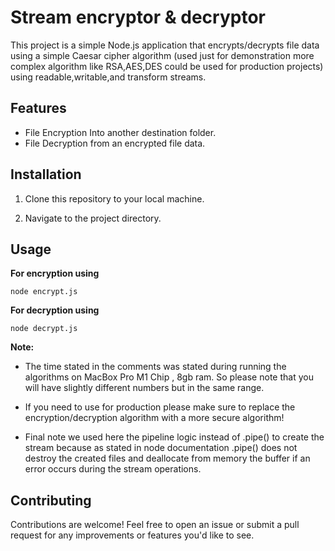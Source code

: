 # Stream encryptor & decryptor

This project is a simple Node.js application that encrypts/decrypts file data using a simple Caesar cipher algorithm (used just for demonstration more complex algorithm like RSA,AES,DES could be used for production projects) using readable,writable,and transform streams.

## Features

- File Encryption Into another destination folder.
- File Decryption from an encrypted file data.

## Installation

1. Clone this repository to your local machine.

2. Navigate to the project directory.

## Usage

**For encryption using**

```CLI
node encrypt.js
```

**For decryption using**

```CLI
node decrypt.js
```

**Note:**

- The time stated in the comments was stated during running the algorithms on MacBox Pro M1 Chip , 8gb ram. So please note that you will have slightly different numbers but in the same range.

- If you need to use for production please make sure to replace the encryption/decryption algorithm with a more secure algorithm!

- Final note we used here the pipeline logic instead of .pipe() to create the stream because as stated in node documentation .pipe() does not destroy the created files and deallocate from memory the buffer if an error occurs during the stream operations.

## Contributing

Contributions are welcome! Feel free to open an issue or submit a pull request for any improvements or features you'd like to see.
